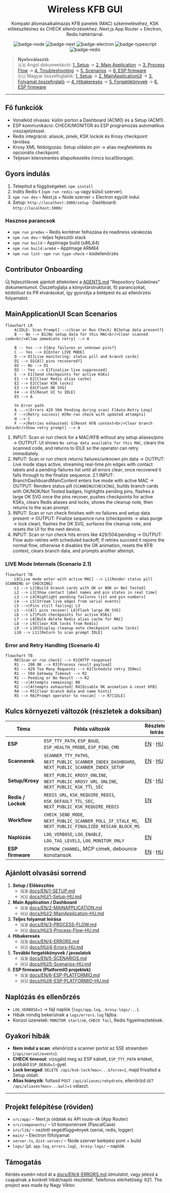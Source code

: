 <div align="center">

# Wireless KFB GUI

Kompakt állomásalkalmazás KFB panelek (MAC) szkenneléséhez, KSK előkészítéshez és CHECK ellenőrzésekhez. Next.js App Router + Electron, Redis háttértárral.

![badge-node](https://img.shields.io/badge/Node-20+-339933?logo=node.js&logoColor=white)
![badge-next](https://img.shields.io/badge/Next.js-15-black?logo=next.js)
![badge-electron](https://img.shields.io/badge/Electron-37-47848F?logo=electron&logoColor=white)
![badge-typescript](https://img.shields.io/badge/TypeScript-5-blue?logo=typescript)
![badge-redis](https://img.shields.io/badge/Redis-required-red?logo=redis&logoColor=white)

</div>

> **Nyelvválasztó**  
> 🇬🇧 Angol dokumentáció: [1. Setup](https://github.com/projects-kssk/Wireless_KFB_Project/blob/main/docs/EN/1-SETUP.md) → [2. Main Application](https://github.com/projects-kssk/Wireless_KFB_Project/blob/main/docs/EN/2-MAINAPPLICATION.md) → [3. Process Flow](https://github.com/projects-kssk/Wireless_KFB_Project/blob/main/docs/EN/3-PROCESS-FLOW.md) → [4. Troubleshooting](https://github.com/projects-kssk/Wireless_KFB_Project/blob/main/docs/EN/4-ERRORS.md) → [5. Scenarios](https://github.com/projects-kssk/Wireless_KFB_Project/blob/main/docs/EN/5-SCENARIOS.md) → [6. ESP firmware](https://github.com/projects-kssk/Wireless_KFB_Project/blob/main/docs/EN/6-ESP-PLATFORMIO.md)  
> 🇭🇺 Magyar összefoglalók: [1. Setup](https://github.com/projects-kssk/Wireless_KFB_Project/blob/main/docs/HU/1-Setup-HU.md) → [2. MainApplicationUI](https://github.com/projects-kssk/Wireless_KFB_Project/blob/main/docs/HU/2-MainApplication-HU.md) → [3. Folyamat összefoglaló](https://github.com/projects-kssk/Wireless_KFB_Project/blob/main/docs/HU/3-Process-Flow-HU.md) → [4. Hibakeresés](https://github.com/projects-kssk/Wireless_KFB_Project/blob/main/docs/HU/4-Errors-HU.md) → [5. Forgatókönyvek](https://github.com/projects-kssk/Wireless_KFB_Project/blob/main/docs/HU/5-Scenarios-HU.md) → [6. ESP firmware](https://github.com/projects-kssk/Wireless_KFB_Project/blob/main/docs/HU/6-ESP-PLATFORMIO-HU.md)

---

## Fő funkciók
- Vonalkód olvasás: külön porton a Dashboard (ACM0) és a Setup (ACM1).
- ESP kommunikáció: CHECK/MONITOR és ESP programozás automatikus visszajelzéssel.
- Redis integráció: aliasok, pinek, KSK lockok és Krosy checkpoint tárolása.
- Krosy XML feldolgozás: Setup oldalon pin → alias megfeleltetés és opcionális checkpoint.
- Teljesen kliensmentes állapotkezelés (nincs localStorage).

## Gyors indulás
1. Telepítsd a függőségeket: `npm install`
2. Indíts Redis-t (`npm run redis:up` vagy külső szerver).
3. `npm run dev` – Next.js + Node szerver + Electron együtt indul.
4. Setup: `http://localhost:3000/setup` · Dashboard: `http://localhost:3000/`

### Hasznos parancsok
- `npm run predev` – Redis konténer felhúzása és readiness várakozás
- `npm run dev` – teljes fejlesztői stack
- `npm run build` – AppImage build (x86_64)
- `npm run build:arm64` – AppImage ARM64
- `npm run lint` · `npm run type-check` – kódellenőrzés

## Contributor Onboarding
Új fejlesztőknek ajánlott áttekinteni a [AGENTS.md](./AGENTS.md) "Repository Guidelines" dokumentumot.
Összefoglalja a könyvtárstruktúrát, fő parancsokat, kódstílust és PR elvárásokat, így gyorsítja a belépést és az ellenőrzési folyamatot.

## MainApplicationUI Scan Scenarios

```mermaid
flowchart LR
    A[IDLE: Scan Prompt] -->|Scan or Run Check| B{Setup data present?}
    B -- No --> B1[No setup data for this MAC<br/>Clear scanned code<br/>Allow immediate retry] --> A

    B -- Yes --> C{Any failures or unknown pins?}
    C -- Yes --> D[Enter LIVE MODE]
    D --> D1[Live monitoring: status pill and branch cards]
    D1 --> D2{All pins recovered?}
    D2 -- No --> D1
    D2 -- Yes --> E[Finalize live suppressed]
    E --> E1[Send checkpoints for active KSKs]
    E1 --> E2[Clear Redis alias cache]
    E2 --> E3[Clear KSK locks]
    E3 --> E4[Flash OK SVG]
    E4 --> E5[Reset UI to IDLE]
    E5 --> A

    %% Error path
    A -.->|Errors 429 504 Pending during scan| F[Auto-Retry Loop]
    F -->|Retry success| H[Re-run check with updated attempts]
    H --> C
    F -->|Retries exhausted| G[Reset KFB context<br/>Clear branch data<br/>Show retry prompt] --> A
```

1. INPUT: Scan or run check for a MAC/KFB without any setup aliases/pins -> OUTPUT: UI shows `No setup data available for this MAC`, clears the scanned code, and returns to IDLE so the operator can retry immediately.
2. INPUT: Scan or run check returns failures/unknown pin data -> OUTPUT: Live mode stays active, streaming real-time pin edges with contact labels and a pending-failures list until all errors clear; once recovered it falls through to the finalize sequence.
2.1 INPUT: BranchDashboardMainContent enters live mode with active MAC -> OUTPUT: Renders status pill (`SCANNING`/`CHECKING`), builds branch cards with OK/NOK/Not Tested badges, highlights pending pins, flashes a large OK SVG once the pins recover, pushes checkpoints for active KSKs, clears Redis aliases and locks, shows the cleanup note, then returns to the scan prompt.
3. INPUT: Scan or run check finishes with no failures and setup data present -> OUTPUT: Finalize sequence runs (checkpoints → alias purge → lock clear), flashes the OK SVG, surfaces the cleanup note, and resets the UI for the next device.
4. INPUT: Scan or run check hits errors like 429/504/pending -> OUTPUT: Flow auto-retries with scheduled backoff; if retries succeed it rejoins the normal flow, otherwise it disables the OK animation, resets the KFB context, clears branch data, and prompts another attempt.

### LIVE Mode Internals (Scenario 2.1)

```mermaid
flowchart TB
    L0[Live mode enter with active MAC] --> L1[Render status pill SCANNING or CHECKING]
    L1 --> L2[Build branch cards with OK or NOK or Not Tested]
    L2 --> L3[Show contact label names and pin states in real time]
    L3 --> L4[Highlight pending failures list and pin numbers]
    L4 --> L5[Stream live edges from serial events]
    L5 -->|Pins still failing| L3
    L5 -->|All pins recover| L6[Flash large OK SVG]
    L6 --> L7[Push checkpoints for active KSKs]
    L7 --> L8[Bulk delete Redis alias cache for MAC]
    L8 --> L9[Clear KSK locks from Redis]
    L9 --> L10[Display cleanup note checkpoint cache locks]
    L10 --> L11[Return to scan prompt IDLE]
```

### Error and Retry Handling (Scenario 4)

```mermaid
flowchart TB
    R0[Scan or run check] --> R1{HTTP response}
    R1 -- 200 OK --> R3[Process result payload]
    R1 -- 429 Too Many Requests --> R2[Schedule retry 350ms]
    R1 -- 504 Gateway Timeout --> R2
    R1 -- Pending or No Result --> R2
    R2 -->|Attempts remaining| R0
    R2 -->|Attempts exhausted| R4[Disable OK animation & reset KFB]
    R4 --> R5[Clear branch data and name hints]
    R5 --> R6[Prompt operator to rescan] --> R7[IDLE]
```

## Kulcs környezeti változók (részletek a doksiban)

| Téma | Példa változók | Részletes leírás |
|------|----------------|------------------|
| **ESP** | `ESP_TTY_PATH`, `ESP_BAUD`, `ESP_HEALTH_PROBE`, `ESP_PING_CMD` | [EN](https://github.com/projects-kssk/Wireless_KFB_Project/blob/main/docs/EN/2-MAINAPPLICATION.md) · [HU](https://github.com/projects-kssk/Wireless_KFB_Project/blob/main/docs/HU/2-MainApplication-HU.md) |
| **Scannerek** | `SCANNER_TTY_PATHS`, `NEXT_PUBLIC_SCANNER_INDEX_DASHBOARD`, `NEXT_PUBLIC_SCANNER_INDEX_SETUP` | [EN](https://github.com/projects-kssk/Wireless_KFB_Project/blob/main/docs/EN/2-MAINAPPLICATION.md) · [HU](https://github.com/projects-kssk/Wireless_KFB_Project/blob/main/docs/HU/2-MainApplication-HU.md) |
| **Setup/Krosy** | `NEXT_PUBLIC_KROSY_ONLINE`, `NEXT_PUBLIC_KROSY_URL_ONLINE`, `NEXT_PUBLIC_KSK_TTL_SEC` | [EN](https://github.com/projects-kssk/Wireless_KFB_Project/blob/main/docs/EN/1-SETUP.md) · [HU](https://github.com/projects-kssk/Wireless_KFB_Project/blob/main/docs/HU/1-Setup-HU.md) |
| **Redis / Lockok** | `REDIS_URL`, `KSK_REQUIRE_REDIS`, `KSK_DEFAULT_TTL_SEC`, `NEXT_PUBLIC_KSK_REQUIRE_REDIS` | [EN](https://github.com/projects-kssk/Wireless_KFB_Project/blob/main/docs/EN/1-SETUP.md) |
| **Workflow** | `CHECK_SEND_MODE`, `NEXT_PUBLIC_SCANNER_POLL_IF_STALE_MS`, `NEXT_PUBLIC_FINALIZED_RESCAN_BLOCK_MS` | [EN](https://github.com/projects-kssk/Wireless_KFB_Project/blob/main/docs/EN/3-PROCESS-FLOW.md) |
| **Naplózás** | `LOG_VERBOSE`, `LOG_ENABLE`, `LOG_TAG_LEVELS`, `LOG_MONITOR_ONLY` | [EN](https://github.com/projects-kssk/Wireless_KFB_Project/blob/main/docs/EN/4-ERRORS.md) |
| **ESP firmware** | `ESPNOW_CHANNEL`, MCP címek, debounce konstansok | [EN](https://github.com/projects-kssk/Wireless_KFB_Project/blob/main/docs/EN/6-ESP-PLATFORMIO.md) · [HU](https://github.com/projects-kssk/Wireless_KFB_Project/blob/main/docs/HU/6-ESP-PLATFORMIO-HU.md) |

## Ajánlott olvasási sorrend

1. **Setup / Előkészítés**  
   - 🇬🇧 [docs/EN/1-SETUP.md](https://github.com/projects-kssk/Wireless_KFB_Project/blob/main/docs/EN/1-SETUP.md)  
   - 🇭🇺 [docs/HU/1-Setup-HU.md](https://github.com/projects-kssk/Wireless_KFB_Project/blob/main/docs/HU/1-Setup-HU.md)
2. **Main Application / Dashboard**  
   - 🇬🇧 [docs/EN/2-MAINAPPLICATION.md](https://github.com/projects-kssk/Wireless_KFB_Project/blob/main/docs/EN/2-MAINAPPLICATION.md)  
   - 🇭🇺 [docs/HU/2-MainApplication-HU.md](https://github.com/projects-kssk/Wireless_KFB_Project/blob/main/docs/HU/2-MainApplication-HU.md)
3. **Teljes folyamat leírása**  
   - 🇬🇧 [docs/EN/3-PROCESS-FLOW.md](https://github.com/projects-kssk/Wireless_KFB_Project/blob/main/docs/EN/3-PROCESS-FLOW.md)  
   - 🇭🇺 [docs/HU/3-Process-Flow-HU.md](https://github.com/projects-kssk/Wireless_KFB_Project/blob/main/docs/HU/3-Process-Flow-HU.md)
4. **Hibakeresés**  
   - 🇬🇧 [docs/EN/4-ERRORS.md](https://github.com/projects-kssk/Wireless_KFB_Project/blob/main/docs/EN/4-ERRORS.md)  
   - 🇭🇺 [docs/HU/4-Errors-HU.md](https://github.com/projects-kssk/Wireless_KFB_Project/blob/main/docs/HU/4-Errors-HU.md)
5. **További forgatókönyvek / javaslatok**  
   - 🇬🇧 [docs/EN/5-SCENARIOS.md](https://github.com/projects-kssk/Wireless_KFB_Project/blob/main/docs/EN/5-SCENARIOS.md)  
   - 🇭🇺 [docs/HU/5-Scenarios-HU.md](https://github.com/projects-kssk/Wireless_KFB_Project/blob/main/docs/HU/5-Scenarios-HU.md)
6. **ESP firmware (PlatformIO projektek)**  
   - 🇬🇧 [docs/EN/6-ESP-PLATFORMIO.md](https://github.com/projects-kssk/Wireless_KFB_Project/blob/main/docs/EN/6-ESP-PLATFORMIO.md)  
   - 🇭🇺 [docs/HU/6-ESP-PLATFORMIO-HU.md](https://github.com/projects-kssk/Wireless_KFB_Project/blob/main/docs/HU/6-ESP-PLATFORMIO-HU.md)

## Naplózás és ellenőrzés
- `LOG_VERBOSE=1` → fájl naplók (`logs/app.log`, `.krosy-logs/...`).
- Hibák mindig bekerülnek a `logs/errors.log` fájlba.
- Konzol üzenetek: `MONITOR start/ok`, `CHECK fail`, Redis figyelmeztetések.

## Gyakori hibák
- **Nem indul a scan**: ellenőrizd a scanner portot az SSE streamben (`/api/serial/events`).
- **CHECK timeout**: vizsgáld meg az ESP kábelt, `ESP_TTY_PATH` értéket, próbáld `ESP_DEBUG=1`-gyel.
- **Lock beragad**: `DELETE /api/ksk-lock?mac=...&force=1`, majd frissítsd a Setup oldalt.
- **Alias hiányzik**: futtasd `POST /api/aliases/rehydrate`, ellenőrizd `GET /api/aliases?mac=...&all=1` választ.

---

## Projekt felépítése (röviden)
- `src/app/` – Next.js oldalak és API route-ok (App Router)
- `src/components/` – UI komponensek (PascalCase)
- `src/lib/` – osztott segédfüggvények (serial, redis, logger)
- `main/` – Electron főfolyamat
- `server.ts`, `dist-server/` – Node szerver belépési pont + build
- `logs/` (pl. `app.log`, `errors.log`), `.krosy-logs/` – naplók

## Támogatás
Kérdés esetén nézd át a [docs/EN/4-ERRORS.md](https://github.com/projects-kssk/Wireless_KFB_Project/blob/main/docs/EN/4-ERRORS.md) útmutatót, vagy jelezd a csapatnak a konkrét hibát/napló részlettel.
Telefonos elérhetőség: 621.
The project was made by Nagy Viktor.
